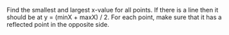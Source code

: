Find the smallest and largest x-value for all points.
If there is a line then it should be at y = (minX + maxX) / 2.
For each point, make sure that it has a reflected point in the opposite side.